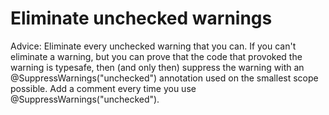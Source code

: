 # Eliminate unchecked warnings

Advice: Eliminate every unchecked warning that you can.
If you can't eliminate a warning, but you can prove that the code that provoked the warning is typesafe, then (and only then) suppress the warning with an @SuppressWarnings("unchecked") annotation used on the smallest scope possible. Add a comment every time you use @SuppressWarnings("unchecked"). 